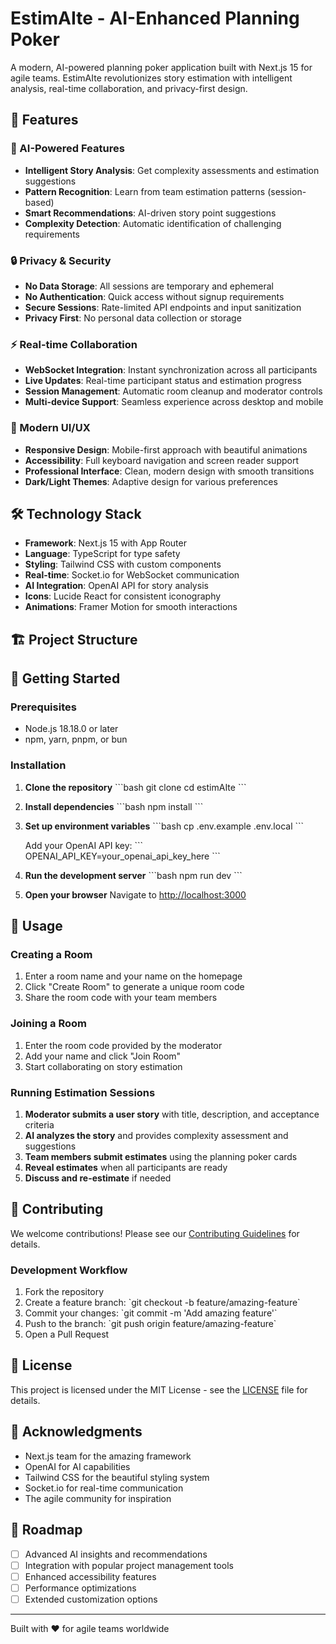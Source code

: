# EstimAIte - AI-Enhanced Planning Poker

A modern, AI-powered planning poker application built with Next.js 15 for agile teams. EstimAIte revolutionizes story estimation with intelligent analysis, real-time collaboration, and privacy-first design.

## 🚀 Features

### 🤖 AI-Powered Features
- **Intelligent Story Analysis**: Get complexity assessments and estimation suggestions
- **Pattern Recognition**: Learn from team estimation patterns (session-based)
- **Smart Recommendations**: AI-driven story point suggestions
- **Complexity Detection**: Automatic identification of challenging requirements

### 🔒 Privacy & Security
- **No Data Storage**: All sessions are temporary and ephemeral
- **No Authentication**: Quick access without signup requirements
- **Secure Sessions**: Rate-limited API endpoints and input sanitization
- **Privacy First**: No personal data collection or storage

### ⚡ Real-time Collaboration
- **WebSocket Integration**: Instant synchronization across all participants
- **Live Updates**: Real-time participant status and estimation progress
- **Session Management**: Automatic room cleanup and moderator controls
- **Multi-device Support**: Seamless experience across desktop and mobile

### 🎨 Modern UI/UX
- **Responsive Design**: Mobile-first approach with beautiful animations
- **Accessibility**: Full keyboard navigation and screen reader support
- **Professional Interface**: Clean, modern design with smooth transitions
- **Dark/Light Themes**: Adaptive design for various preferences

## 🛠️ Technology Stack

- **Framework**: Next.js 15 with App Router
- **Language**: TypeScript for type safety
- **Styling**: Tailwind CSS with custom components
- **Real-time**: Socket.io for WebSocket communication
- **AI Integration**: OpenAI API for story analysis
- **Icons**: Lucide React for consistent iconography
- **Animations**: Framer Motion for smooth interactions

## 🏗️ Project Structure


## 🚀 Getting Started

### Prerequisites
- Node.js 18.18.0 or later
- npm, yarn, pnpm, or bun

### Installation

1. **Clone the repository**
   \`\`\`bash
   git clone <repository-url>
   cd estimAIte
   \`\`\`

2. **Install dependencies**
   \`\`\`bash
   npm install
   \`\`\`

3. **Set up environment variables**
   \`\`\`bash
   cp .env.example .env.local
   \`\`\`
   
   Add your OpenAI API key:
   \`\`\`
   OPENAI_API_KEY=your_openai_api_key_here
   \`\`\`

4. **Run the development server**
   \`\`\`bash
   npm run dev
   \`\`\`

5. **Open your browser**
   Navigate to [http://localhost:3000](http://localhost:3000)

## 🎯 Usage

### Creating a Room
1. Enter a room name and your name on the homepage
2. Click "Create Room" to generate a unique room code
3. Share the room code with your team members

### Joining a Room
1. Enter the room code provided by the moderator
2. Add your name and click "Join Room"
3. Start collaborating on story estimation

### Running Estimation Sessions
1. **Moderator submits a user story** with title, description, and acceptance criteria
2. **AI analyzes the story** and provides complexity assessment and suggestions
3. **Team members submit estimates** using the planning poker cards
4. **Reveal estimates** when all participants are ready
5. **Discuss and re-estimate** if needed

## 🤝 Contributing

We welcome contributions! Please see our [Contributing Guidelines](CONTRIBUTING.md) for details.

### Development Workflow
1. Fork the repository
2. Create a feature branch: \`git checkout -b feature/amazing-feature\`
3. Commit your changes: \`git commit -m 'Add amazing feature'\`
4. Push to the branch: \`git push origin feature/amazing-feature\`
5. Open a Pull Request

## 📝 License

This project is licensed under the MIT License - see the [LICENSE](LICENSE) file for details.

## 🙏 Acknowledgments

- Next.js team for the amazing framework
- OpenAI for AI capabilities
- Tailwind CSS for the beautiful styling system
- Socket.io for real-time communication
- The agile community for inspiration

## 🔮 Roadmap

- [ ] Advanced AI insights and recommendations
- [ ] Integration with popular project management tools
- [ ] Enhanced accessibility features
- [ ] Performance optimizations
- [ ] Extended customization options

---

Built with ❤️ for agile teams worldwide
